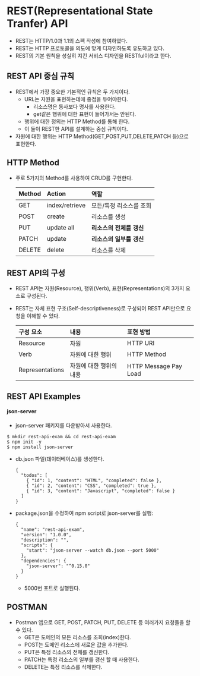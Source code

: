 # REST(Representational State Tranfer) API

* REST는 HTTP/1.0과 1.1의 스펙 작성에 참여하였다.
* REST는 HTTP 프로토콜을 의도에 맞게 디자인하도록 유도하고 있다.
* REST의 기본 원칙을 성실히 지킨 서비스 디자인을 RESTful이라고 한다.



## REST API 중심 규칙

* REST에서 가장 중요한 기본적인 규칙은 두 가지이다.
  * URL는 자원을 표현하는데에 중점을 두어야한다.
    * 리소스명은 동사보다 명사를 사용한다.
    * get같은 행위에 대한 표현이 들어가서는 안된다.
  * 행위에 대한 정의는 HTTP Method를 통해 한다.
  * 이 둘이 REST한 API를 설계하는 중심 규칙이다.
* 자원에 대한 행위는 HTTP Method(GET,POST,PUT,DELETE,PATCH 등)으로 표현한다.



## HTTP Method

* 주로 5가지의 Method를 사용하여 CRUD를 구현한다.

  | Method | Action         | 역할                     |
  | :----- | :------------- | :----------------------- |
  | GET    | index/retrieve | 모든/특정 리소스를 조회  |
  | POST   | create         | 리소스를 생성            |
  | PUT    | update all     | **리소스의 전체를 갱신** |
  | PATCH  | update         | **리소스의 일부를 갱신** |
  | DELETE | delete         | 리소스를 삭제            |



## REST API의 구성

* REST API는 자원(Resource), 행위(Verb), 표현(Representations)의 3가지 요소로 구성된다.

* REST는 자체 표현 구조(Self-descriptiveness)로 구성되어 REST API만으로 요청을 이해할 수 있다.

  | 구성 요소       | 내용                    | 표현 방법             |
  | :-------------- | :---------------------- | :-------------------- |
  | Resource        | 자원                    | HTTP URI              |
  | Verb            | 자원에 대한 행위        | HTTP Method           |
  | Representations | 자원에 대한 행위의 내용 | HTTP Message Pay Load |



## REST API Examples

#### json-server

* json-server 패키지를 다운받아서 사용한다.

```
$ mkdir rest-api-exam && cd rest-api-exam
$ npm init -y
$ npm install json-server
```

* db.json 파일(데이터베이스)를 생성한다.

  ```
  {
    "todos": [
      { "id": 1, "content": "HTML", "completed": false },
      { "id": 2, "content": "CSS", "completed": true },
      { "id": 3, "content": "Javascript", "completed": false }
    ]	
  }
  ```

* package.json을 수정하여 npm script로 json-server를 실행:

  ```
  {
    "name": "rest-api-exam",
    "version": "1.0.0",
    "description": "",
    "scripts": {
      "start": "json-server --watch db.json --port 5000"
    },
    "dependencies": {
      "json-server": "^0.15.0"
    }
  }
  ```

  * 5000번 포트로 실행된다.



## POSTMAN

* Postman 앱으로 GET, POST, PATCH, PUT, DELETE 등 여러가지 요청들을 할 수 있다.
  * GET은 도메인의 모든 리소스를 조회(index)한다.
  * POST는 도메인 리소스에 새로운 값을 추가한다.
  * PUT은 특정 리소스의 전체를 갱신한다.
  * PATCH는 특정 리소스의 일부를 갱신 할 때 사용한다.
  * DELETE는 특정 리소스를 삭제한다.